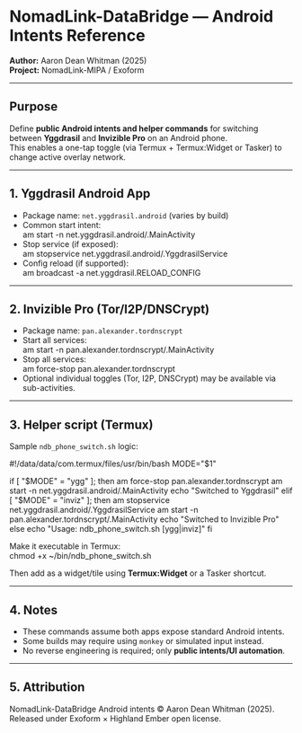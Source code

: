 # NomadLink-DataBridge — Android Intents Reference  
**Author:** Aaron Dean Whitman (2025)  
**Project:** NomadLink-MIPA / Exoform  

---

## Purpose
Define **public Android intents and helper commands** for switching between **Yggdrasil** and **Invizible Pro** on an Android phone.  
This enables a one-tap toggle (via Termux + Termux:Widget or Tasker) to change active overlay network.

---

## 1. Yggdrasil Android App
- Package name: `net.yggdrasil.android` (varies by build)  
- Common start intent:  
  am start -n net.yggdrasil.android/.MainActivity  
- Stop service (if exposed):  
  am stopservice net.yggdrasil.android/.YggdrasilService  
- Config reload (if supported):  
  am broadcast -a net.yggdrasil.RELOAD_CONFIG  

---

## 2. Invizible Pro (Tor/I2P/DNSCrypt)
- Package name: `pan.alexander.tordnscrypt`  
- Start all services:  
  am start -n pan.alexander.tordnscrypt/.MainActivity  
- Stop all services:  
  am force-stop pan.alexander.tordnscrypt  
- Optional individual toggles (Tor, I2P, DNSCrypt) may be available via sub-activities.  

---

## 3. Helper script (Termux)
Sample `ndb_phone_switch.sh` logic:

#!/data/data/com.termux/files/usr/bin/bash
MODE="$1"

if [ "$MODE" = "ygg" ]; then
  am force-stop pan.alexander.tordnscrypt
  am start -n net.yggdrasil.android/.MainActivity
  echo "Switched to Yggdrasil"
elif [ "$MODE" = "inviz" ]; then
  am stopservice net.yggdrasil.android/.YggdrasilService
  am start -n pan.alexander.tordnscrypt/.MainActivity
  echo "Switched to Invizible Pro"
else
  echo "Usage: ndb_phone_switch.sh [ygg|inviz]"
fi

Make it executable in Termux:  
chmod +x ~/bin/ndb_phone_switch.sh  

Then add as a widget/tile using **Termux:Widget** or a Tasker shortcut.  

---

## 4. Notes
- These commands assume both apps expose standard Android intents.  
- Some builds may require using `monkey` or simulated input instead.  
- No reverse engineering is required; only **public intents/UI automation**.  

---

## 5. Attribution
NomadLink-DataBridge Android intents © Aaron Dean Whitman (2025).  
Released under Exoform × Highland Ember open license.

